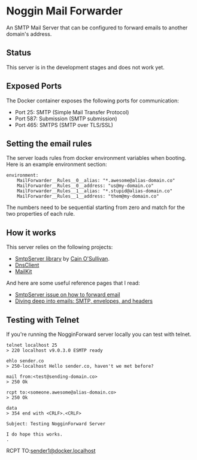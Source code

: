 # Noggin Mail Forwarder
An SMTP Mail Server that can be configured to forward emails to another domain's address.

## Status
This server is in the development stages and does not work yet.

## Exposed Ports

The Docker container exposes the following ports for communication:

- Port 25: SMTP (Simple Mail Transfer Protocol)
- Port 587: Submission (SMTP submission)
- Port 465: SMTPS (SMTP over TLS/SSL)

## Setting the email rules
The server loads rules from docker environment variables when booting. Here is an example environment section:
```
environment:
    MailForwarder__Rules__0__alias: "*.awesome@alias-domain.co" 
    MailForwarder__Rules__0__address: "us@my-domain.co" 
    MailForwarder__Rules__1__alias: "*.stupid@alias-domain.co" 
    MailForwarder__Rules__1__address: "them@my-domain.co"
```
The numbers need to be sequential starting from zero and match for the two properties of each rule.

## How it works

This server relies on the following projects:

* [SmtpServer library](https://github.com/cosullivan/SmtpServer) by [Cain O'Sullivan](https://cainosullivan.com/).
* [DnsClient](https://github.com/MichaCo/DnsClient.NET)
* [MailKit](https://github.com/jstedfast/MailKit)

And here are some useful reference pages that I read:
* [SmtpServer issue on how to forward email](https://github.com/cosullivan/SmtpServer/issues/193)
* [Diving deep into emails: SMTP, envelopes, and headers](https://medium.com/@fabianterh/diving-deep-into-emails-smtp-envelopes-and-headers-a2367d1ad92)

## Testing with Telnet
If you're running the NogginForward server locally you can test with telnet.
```
telnet localhost 25
> 220 localhost v9.0.3.0 ESMTP ready

ehlo sender.co
> 250-localhost Hello sender.co, haven't we met before?

mail from:<test@sending-domain.co>
> 250 Ok

rcpt to:<someone.awesome@alias-domain.co>
> 250 Ok

data
> 354 end with <CRLF>.<CRLF>

Subject: Testing NogginForward Server

I do hope this works.
.

```
RCPT TO:<sender1@docker.localhost>
